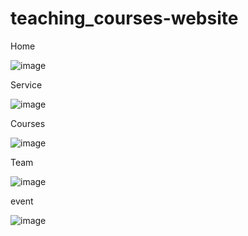 # teaching_courses-website

<p>Home</p>

![image](https://github.com/yash131120/teaching_courses-website/assets/139432375/cfb2d8ee-4646-4ded-ae0c-0460ea10130e)

<p>Service</p>

![image](https://github.com/yash131120/teaching_courses-website/assets/139432375/1b5d2da2-132b-4186-8526-e3ea7d90f729)

<p>Courses</p>

![image](https://github.com/yash131120/teaching_courses-website/assets/139432375/eb12927b-7923-4ddf-a780-8959f568f488)

<p>Team</p>

![image](https://github.com/yash131120/teaching_courses-website/assets/139432375/a7a5f943-9eae-408f-bbc2-2269d0cd3c5e)

<p>event</p>

![image](https://github.com/yash131120/teaching_courses-website/assets/139432375/ed152801-5bce-4b00-8d6c-36a0aaf720ea)

